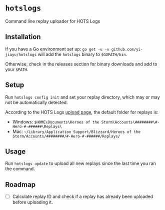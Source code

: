# `hotslogs`
Command line replay uploader for HOTS Logs

## Installation
If you have a Go environment set up: `go get -u -v github.com/yi-jiayu/hotslogs` will add the `hotslogs` binary to `$GOPATH/bin`.

Otherwise, check in the releases section for binary downloads and add to your `$PATH`.

## Setup
Run `hotslogs config init` and set your replay directory, which may or may not be automatically detected.

According to the HOTS Logs [upload page](https://www.hotslogs.com/Account/Upload), the default folder for replays is:
- Windows: `$HOME\Documents\Heroes of the Storm\Accounts\########\#-Hero-#-######\Replays\`
- Mac: `~/Library/Application Support/Blizzard/Heroes of the Storm/Accounts/########/#-Hero-#-######/Replays/`

## Usage
Run `hotslogs update` to upload all new replays since the last time you ran the command.

## Roadmap
- [ ] Calculate replay ID and check if a replay has already been uploaded before uploading it.

